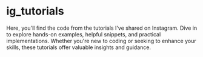 # ig_tutorials
Here, you'll find the code from the tutorials I've shared on Instagram. Dive in to explore hands-on examples, helpful snippets, and practical implementations. Whether you're new to coding or seeking to enhance your skills, these tutorials offer valuable insights and guidance.
